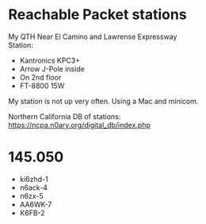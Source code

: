 # Reachable Packet stations
My QTH  Near El Camino and Lawrense Expressway  
Station:
*  Kantronics KPC3+
*  Arrow J-Pole inside
*  On 2nd floor
*  FT-8800 15W

My station is not up very often. Using a Mac and minicom.

Northern California DB of stations: https://ncpa.n0ary.org/digital_db/index.php

# 145.050
* ki6zhd-1
* n6ack-4
* n6zx-5
* AA6WK-7
* K6FB-2
